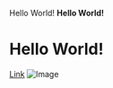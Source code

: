 Hello World!
**Hello World!**
# Hello World!
[Link](https://github.com/)
![Image](http://url/a.png)
